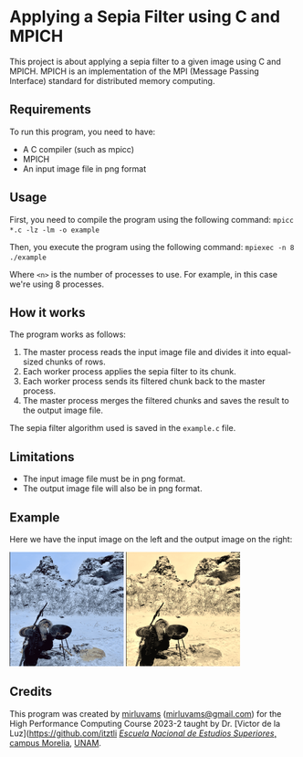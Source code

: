 # Applying a Sepia Filter using C and MPICH

This project is about applying a sepia filter to a given image using C and MPICH. MPICH is an implementation of the MPI (Message Passing Interface) standard for distributed memory computing.

## Requirements

To run this program, you need to have:

- A C compiler (such as mpicc)
- MPICH
- An input image file in png format

## Usage

First, you need to compile the program using the following command:
`mpicc *.c -lz -lm -o example`

Then, you execute the program using the following command:
`mpiexec -n 8 ./example`

Where `<n>` is the number of processes to use. For example, in this case we're using 8 processes.

## How it works

The program works as follows:

1. The master process reads the input image file and divides it into equal-sized chunks of rows.
2. Each worker process applies the sepia filter to its chunk.
3. Each worker process sends its filtered chunk back to the master process.
4. The master process merges the filtered chunks and saves the result to the output image file.

The sepia filter algorithm used is saved in the `example.c` file.

## Limitations

- The input image file must be in png format.
- The output image file will also be in png format.

## Example
Here we have the input image on the left and the output image on the right:


<img src="/yule.png" alt="Input image" width="200" height="200"/> <img src="/out.png" alt="Output image" width="200" height="200"/>



## Credits

This program was created by [mirluvams](https://github.com/mirluvams) ([mirluvams@gmail.com](mailto:mirluvams@gmail.com)) for the High Performance Computing Course 2023-2 taught by Dr. [Victor de la Luz](https://github.com/itztli [*Escuela Nacional de Estudios Superiores*, campus Morelia](https://www.enesmorelia.unam.mx/), [UNAM](https://www.unam.mx/).
